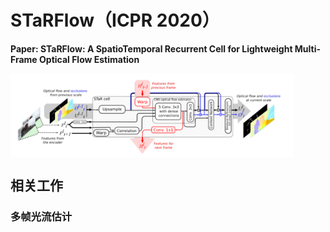 # STaRFlow（ICPR 2020）

**Paper: STaRFlow: A SpatioTemporal Recurrent Cell for Lightweight Multi-Frame Optical Flow Estimation**

<img src = "./../images/STaRFlow1.png" align="center" style="width:90%">

## 相关工作

### 多帧光流估计









